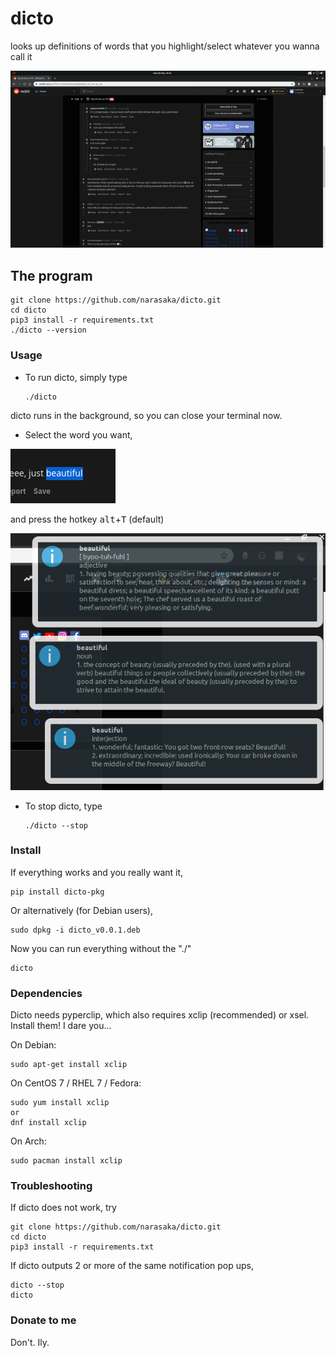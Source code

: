 # dicto
looks up definitions of words that you highlight/select whatever you wanna call it

![](dictodemo.gif)

## The program
    
    git clone https://github.com/narasaka/dicto.git
    cd dicto
    pip3 install -r requirements.txt
    ./dicto --version
    
### Usage
* To run dicto, simply type

      ./dicto
    
dicto runs in the background, so you can close your terminal now.

* Select the word you want, 

![](selectword.png)

and press the hotkey <kbd>alt</kbd>+<kbd>T</kbd> (default)

![](notifs.png)

* To stop dicto, type

      ./dicto --stop

### Install
If everything works and you really want it,

    pip install dicto-pkg
    
Or alternatively (for Debian users),

    sudo dpkg -i dicto_v0.0.1.deb
    
Now you can run everything without the "./"

    dicto

### Dependencies
Dicto needs pyperclip, which also requires xclip (recommended) or xsel.
Install them! I dare you...

On Debian:

    sudo apt-get install xclip
        
On CentOS 7 / RHEL 7 / Fedora:

    sudo yum install xclip
    or
    dnf install xclip
        
On Arch:

    sudo pacman install xclip
  
### Troubleshooting
If dicto does not work, try

    git clone https://github.com/narasaka/dicto.git
    cd dicto
    pip3 install -r requirements.txt

If dicto outputs 2 or more of the same notification pop ups,

    dicto --stop
    dicto
    
### Donate to me
Don't. Ily.
